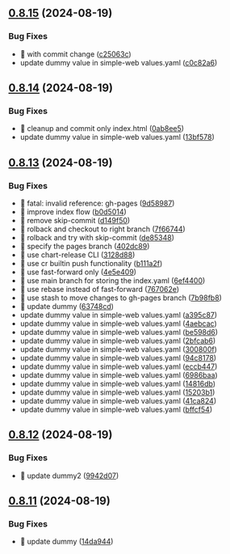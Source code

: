 ## [0.8.15](https://github.com/garrygerber/simple-web/compare/simple_web-v0.8.14...simple_web-v0.8.15) (2024-08-19)


### Bug Fixes

* :bug: with commit change ([c25063c](https://github.com/garrygerber/simple-web/commit/c25063c784c87745efb7ba822a34488e79af179e))
* update dummy value in simple-web values.yaml ([c0c82a6](https://github.com/garrygerber/simple-web/commit/c0c82a69717f210c4e150b25eb5f05ba27d7dc1f))



## [0.8.14](https://github.com/garrygerber/simple-web/compare/simple_web-v0.8.13...simple_web-v0.8.14) (2024-08-19)


### Bug Fixes

* :bug: cleanup and commit only index.html ([0ab8ee5](https://github.com/garrygerber/simple-web/commit/0ab8ee5ecca4252e0d349265b0296ee9412927f4))
* update dummy value in simple-web values.yaml ([13bf578](https://github.com/garrygerber/simple-web/commit/13bf578f209aa26efa45cf89f78b4e883f1d5948))



## [0.8.13](https://github.com/garrygerber/simple-web/compare/simple_web-v0.8.12...simple_web-v0.8.13) (2024-08-19)


### Bug Fixes

* :bug: fatal: invalid reference: gh-pages ([9d58987](https://github.com/garrygerber/simple-web/commit/9d589872cdb62cbc4bbc3281b9fbca3540e2612b))
* :bug: improve index flow ([b0d5014](https://github.com/garrygerber/simple-web/commit/b0d50148bdeab404b71cb7f5f5cf57609bf32e53))
* :bug: remove skip-commit ([d149f50](https://github.com/garrygerber/simple-web/commit/d149f508986a675709a9035f4c29ae74b5750d95))
* :bug: rolback and checkout to right branch ([7f66744](https://github.com/garrygerber/simple-web/commit/7f66744230992e51c2f5f91933e25f2343058634))
* :bug: rolback and try with skip-commit ([de85348](https://github.com/garrygerber/simple-web/commit/de8534876be592af0922ef42b1141269f97d0ae3))
* :bug: specify the pages branch ([402dc89](https://github.com/garrygerber/simple-web/commit/402dc89bfd0f85afdc66d7938b01274d7db5fdb1))
* :bug: use chart-release CLI ([3128d88](https://github.com/garrygerber/simple-web/commit/3128d88bcb78f062aa73d084613cb138ca6d99ce))
* :bug: use cr builtin push functionality ([b111a2f](https://github.com/garrygerber/simple-web/commit/b111a2fed63e6c9bb613ec870136d2653496afeb))
* :bug: use fast-forward only ([4e5e409](https://github.com/garrygerber/simple-web/commit/4e5e4096d24fc13205aef92f638ccca8ce2deff2))
* :bug: use main branch for storing the index.yaml ([6ef4400](https://github.com/garrygerber/simple-web/commit/6ef4400177b7af362642adf321ae69ce85bf8179))
* :bug: use rebase instead of fast-forward ([767062e](https://github.com/garrygerber/simple-web/commit/767062e56b9fd1871cff6ef9cf4e7b9a5564cfcc))
* :bug: use stash to move changes to gh-pages branch ([7b98fb8](https://github.com/garrygerber/simple-web/commit/7b98fb869ba0e2e5c7f15fcd046091b205d652b5))
* :test_tube: update dummy ([63748cd](https://github.com/garrygerber/simple-web/commit/63748cd57bee55125dd8ba0b75b3d4c26dab8bac))
* update dummy value in simple-web values.yaml ([a395c87](https://github.com/garrygerber/simple-web/commit/a395c87406d29f95ae341225188bea52215df2cb))
* update dummy value in simple-web values.yaml ([4aebcac](https://github.com/garrygerber/simple-web/commit/4aebcac94cb4bd6d5f83a37315ac5dcd00e1a4c7))
* update dummy value in simple-web values.yaml ([be598d6](https://github.com/garrygerber/simple-web/commit/be598d6fa4d1a696790f9e4c3c0e0d6cc0e09a5f))
* update dummy value in simple-web values.yaml ([2bfcab6](https://github.com/garrygerber/simple-web/commit/2bfcab6a75607b7f75d9293e0525e031a931716f))
* update dummy value in simple-web values.yaml ([300800f](https://github.com/garrygerber/simple-web/commit/300800f31cde0e96c596ad7dd8154809940338f4))
* update dummy value in simple-web values.yaml ([94c8178](https://github.com/garrygerber/simple-web/commit/94c81789e1dcfe4e2de903c6c96e1105bee87edf))
* update dummy value in simple-web values.yaml ([eccb447](https://github.com/garrygerber/simple-web/commit/eccb4475844137d06a0b15519fe9c933a71dfece))
* update dummy value in simple-web values.yaml ([6986baa](https://github.com/garrygerber/simple-web/commit/6986baa7c3c54ef1a755272e9c1a04c5d9fc2666))
* update dummy value in simple-web values.yaml ([14816db](https://github.com/garrygerber/simple-web/commit/14816dbaa1cbaa6bd114a832358e416e2b8fd99b))
* update dummy value in simple-web values.yaml ([15203b1](https://github.com/garrygerber/simple-web/commit/15203b12a16d2709aea2b7c0b904eda94529e709))
* update dummy value in simple-web values.yaml ([41ca824](https://github.com/garrygerber/simple-web/commit/41ca8247669bb5f7a76df3cdead763aa6c24fee0))
* update dummy value in simple-web values.yaml ([bffcf54](https://github.com/garrygerber/simple-web/commit/bffcf549924b85928e4108aea1c5c6a5fb116dc0))



## [0.8.12](https://github.com/garrygerber/simple-web/compare/simple_web-v0.8.11...simple_web-v0.8.12) (2024-08-19)


### Bug Fixes

* :test_tube: update dummy2 ([9942d07](https://github.com/garrygerber/simple-web/commit/9942d07f5d1cec003c7d0e7c9da1c2b7044690af))



## [0.8.11](https://github.com/garrygerber/simple-web/compare/simple_web-v0.8.10...simple_web-v0.8.11) (2024-08-19)


### Bug Fixes

* :test_tube: update dummy ([14da944](https://github.com/garrygerber/simple-web/commit/14da944f1757599c8dbe4f50ea85a207cec92fbc))




